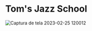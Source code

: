 # Tom's Jazz School
![Captura de tela 2023-02-25 120012](https://user-images.githubusercontent.com/102835801/221364012-41fd1ed6-fa2e-40f0-938c-fdd9760f2fe8.jpg)
